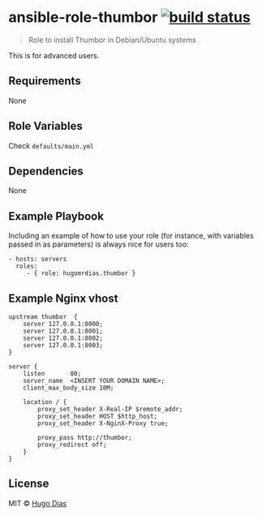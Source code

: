 # ansible-role-thumbor [![build status](https://gitlab.com/hugomrdias/ansible-role-thumbor/badges/master/build.svg)](https://gitlab.com/hugomrdias/ansible-role-thumbor/commits/master)
> Role to install Thumbor in Debian/Ubuntu systems

This is for advanced users.

## Requirements
None   

## Role Variables
Check `defaults/main.yml`

## Dependencies
None

## Example Playbook

Including an example of how to use your role (for instance, with variables passed in as parameters) is always nice for users too:

    - hosts: servers
      roles:
         - { role: hugomrdias.thumbor }

## Example Nginx vhost

```
upstream thumbor  {  
    server 127.0.0.1:8000;
    server 127.0.0.1:8001;
    server 127.0.0.1:8002;
    server 127.0.0.1:8003;
}

server {  
    listen       80;
    server_name  <INSERT YOUR DOMAIN NAME>;
    client_max_body_size 10M;

    location / {
        proxy_set_header X-Real-IP $remote_addr;
        proxy_set_header HOST $http_host;
        proxy_set_header X-NginX-Proxy true;

        proxy_pass http://thumbor;
        proxy_redirect off;
    }
}
```
## License
MIT © [Hugo Dias](http://hugodias.me)

